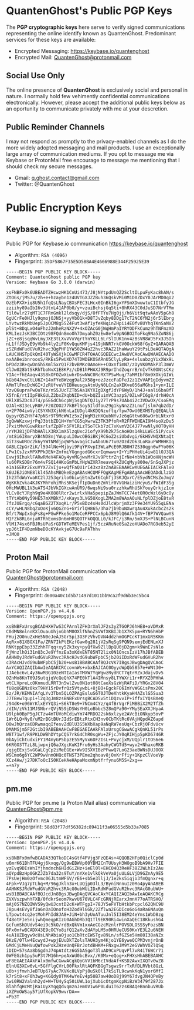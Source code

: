 # QuantenGhost's Public PGP Keys

The **PGP cryptographic keys** here serve to verify signed communications representing the online identify known as  QuantenGhost. Predominant services for these keys are available:

- Encrypted Messaging:   https://keybase.io/quantenghost
- Encrypted Mail:        QuantenGhost@protonmail.com

## Social Use Only
The online presence of **QuantenGhost** is exclusively social and personal in nature. I normally hold few vehimently confidential communications electronically. However, please accept the additional public keys below as an oportunity to communicate privately with me at your descretion.

## Public Reminder Channels
I may not respond as promptly to the privacy-enabled channels as I do the more widely adopted messaging and mail products. I use an exceptionally large array of communication mediums. If you opt to message me via Keybase or ProtonMail free encourage to message me mentioning that I should check my secure messages.

- Gmail:    q.ghost.contact@gmail.com
- Twitter:  @QuantenGhost



# Public Encryption Keys 

## Keybase.io signing and messaging
Public PGP for Keybase.io communication https://keybase.io/quantenghost
 - Algorithm:    `RSA (4096)`
 - Fingerprint:  `35DF5867F35E5D5BBA4E4666988E344F25925E39`

```
-----BEGIN PGP PUBLIC KEY BLOCK-----
Comment: QuantenGhost public PGP key
Version: Keybase Go 3.0.0 (darwin)

xsFNBFx0k6UBEADTZHcwzHK1CnUi473/J8jNYtpdUnQZ2ScltILpuFyKac8hAN/s
ZtOGs/jMS7u/zh+e+hzaybn1z4UVTGXJZZBuh36QskVMi0M1D0ZDxY0JArMD0qU2
OzEbPXX+iq8U5h1fqQsLNayCBXsFEC3LHcx0InBkI6gxYFSmXDwuwtuC1ItbfyJG
zziihy89aIbI6v3UtnL41AP0b0/y+vzuiBchsjGq5ti+8hRX43C0dJuSD7NrVTMm
Til6wlr27qMT1C7FRnGmkl2ldsqy/djS/OfFTYu7Hg0jj/h6Vit9qtwAAoV5pGh8
GgUCrFe0HJly9qmojOJNSj+yyVbO1k+D8TJvZqby8DDg17cT2NC6YN2j6r5lEbrg
LYvtwzRkMbUep5JpOCM8g5SZ4Fut3wAf1yfeKNqinZHpii4EOfv8UYhqTKnSaNV2
plSt+8DqLxO4oFhzJ2mheRzNX2V+4xOZAcG0jWqHmPaIYRYODFkCumz9hTNFmzXD
KMLIezJsK3BCIOtz98FQdn8moOh7DmyahZ0zEw8efw9pNGBO2ToFkq9Na5ZoN86j
jZC+e8jsqqWvLmyJXE3tLXvVVxVqrtYnYKLL6LrSlIUK1nv4zBsVR8WJ5Fx3J5In
nL1ffJSDyE9yVb9k4ly2iF0KvQquKMFjs419jNNR7rkGV0OckW68fGyZ+QARAQAB
zSZRdWFudGVuR2hvc3QgPHF1YW50ZW4uZ2hvc3RAZ21haWwuY29tPsLBeAQTAQgA
LAUCXHSTpQkQmI40TyWSXjkCGwMFCR4TOAACGQEECwcJAwUVCAoCAwQWAAECAADO
nxAABeibnroosS/RKEs5PwUXD74TDWDEKOSARnU5ClyLyRa+4xluabzgYixXWx9L
bPDdz3R+qwDnShSXml5xrQ1F2bvBMKc0AmoH++COxnfimN7/zDyVK0MAkP3l3mWV
ClJw028btSkRhTboNvX1E8KPz/cDB1hPHAXJ9R9prIhdZoqrrB/nIvTk0ONtsCKz
YIAc+fhEAaqv43S8kOFOZwXiwhrDswNWC0RcRXTPSwMug/7aMMIbf8m9XOkjGIWi
bGb04JvxCtLU6Z+14xFYeBWzqg9al2X58g+ozJzccFaDFeJ2z1ZvVAP1gIdyvmZZ
AMmTlFncDcWGI+JzRUfveVYIBHeusgsAtnUyN0LCn2aXEKve056aMGhs1+yn+ILE
YzvQ6upraPwOuTKz/nS5JUcTZTbSAa1KYXIgDXgfJdYP6WyD/1h4J+aali6ba8fT
X5fnE/rtIIpF8kGULZ2bxZXqbNID+dU+bQZIuimVC3azpS/0ZLwPI6g8/drhH0cA
URlX85ZDc0JT4/p5EGdCh6cpWj5sgDNTQJ1y27TrP9s7UAb4i2c3VDwOX/CsoEMq
QJAl+8I3eLyR0F/F20ZOO277kBFlSoy5Ildfou29g1kyNnzZ3Lnufjslm7qb2dD/
n+2P704iwVylCSYXN3XjkN6nLaIUDgl4kKDQNzuftq/fpw7OwU0EXHSTpQEQALlA
QypyrQ5ZHYF47pNSr9T9McWWIz5xZjWgM3zHXQubNYvJz6qGttw686wOrbLNtxr0
3gQwWKzxwjrPqJ3btbZD1H+YmfCG5qXwrwZ3TK3PfoR+R2FFWIHEAI9M4soXzDu5
JPxitMvKGuwRksrlsfZpDFn5FV1RLzTSoTCkb7zC7xKvmV2C4J77vwNlyXOT0yHH
/rYMJ81jDFhbHAlLX3RX1mX5lzqUxc2iofyX99h2k75cAoHOs14kLLWEc5iP/cuk
/mt8i6I8mryXB4ND8njYWupuLI0wcOBGiBKjRCGoZ2siUbdvgi/GkHSVNQXNtaQt
3iT3swUROc2k6yYWTNMdjpqWP5avagiCIwAboU67Tu0ZOzd2Ok3LoRauFWMHHKIq
GABLC2pGrZiK/l594lNe+Mjbyi9FqYPXvpI3WLaPcE0RJB0H7ZS30qgn6wFYo06K
LPw1CsJzxMPXPPkDEN+ZmfmiYGgngodG6cxrIqmwwu+I+YiPHHeUi4iw81lOJ3QA
Evwj9IhuklFARwRMeV4FAOy4yvMGjwvMrXJv9PttrZnjIrNe4nbVb1WOoHNjncWH
lu60PkSDBn76m4vFSQ14HKoGmPbLYHpWZXR7meavq4kZUCqMyy800e/SnSqJXPjz
e1a1GERr2ExuVYX7ZvIju+wQfFaQU1rI43xzBzZnABEBAAHCwXUEGAEIACkFAlx0
k6UJEJiONE8lkl45AhsMBQkeEzgABAsHCQMFFQgKAgMEFgABAgAAcWEQADdLlzGO
Ih23TdWuYwaKC2lJ253qrilo0biwjEtnZwt6CqhTj3SKJQxrC/E5ydNCMsZoJmgV
WgKKhZvka4KJKYMhFohiMhs5KSejf1pDuDn6ZmVir0VVGHaiziHcyuS/fWIdF3Sg
OHcMWUBL1V3uATS4JbVkIGXcwAnUR9/6wqsNi9su0rzzhkwRhUSkYouyQrkjz1cm
VLCv8cYJRgh9g9e4K088lRcr2wirlxVHa5pepipZaJWmTCC74etOR0cWzl6yDcOy
tTYtAb0Ny59HE57mXMBkYJ/xKays3LVG5OXogLZMA2m8WAxAOuNLfplDZjoE8tvR
7fzJUErgq/cGqaBGZ2TXoqKLr/P5xBDz4sHs0dJlcWprjmXz3F9e34YU955qLENa
cCY/wHLN8bqZxOoKjv6QGZnG+GYirlQH865/3ha7jb9buNXwrqAu4XukAcbcZs2k
Bf/t7WpIxGqFs8g+PGwFPke5o1MoCeRFPCCx6pbJ8M9lQ6Afk14V+fBP7WVQawYS
H1FZk8RL6njaRTRhEomsDn6mH0SQOTFkOQQLL0/kJFC/j3Rm/5mXJS+PlNLBCunN
VlM174sx6FBJRsUPaSrGDTWTeMEVPes1jf/5czARuNe0Sa2zoXUADo7RG9eb52yE
ypJ6tIF4DzmNbeDOcKYAvkjeG7Uc9aPAThhv
=JMQ0
-----END PGP PUBLIC KEY BLOCK-----
```

## Proton Mail
Public PGP for ProtonMail communication via QuantenGhost@protonmail.com
 - Algorithm:    `RSA (2048)`
 - Fingerprint:  `d600a40c1d5b71497d1011bb9ca2f9d6b3ec5bc4`

```
-----BEGIN PGP PUBLIC KEY BLOCK-----
Version: OpenPGP.js v4.4.6
Comment: https://openpgpjs.org

xsBNBFxUrsgBCADHXH7wS3CPArnlZFH3rXmlJF2s3yZTGOPJ6hHE8+aVDMxR
C0dMN8nlnnKXlOuauUhjnGbhM0OXlfNhnZSVWfXKBIJb1X7K5pm+RYN6hHbP
FHuj2O0nuZxHe5N0eJeAJ5Gr5pi3O3FzVhvDVN4ddzhmOGPCcKT1mxGR5KKm
AqRxv81XBOX1Fa/ZRN7IkPtEKzfGaw0g281jV2sRqSg9PQN9semjEdENLmXJ
RNKtppEbp33ZzhhTFqq+xy5Zk3xy+pyQfXw9ZllBpQU0jD2gm+k9WnE7sNlo
FjWnzlhOi31nQ3cJe9YfnzEa3xKdxENT85NT2lix0N1OncsIzV17hJBfABEB
AAHNOyJRdWFudGVuR2hvc3RAcHJvdG9ubWFpbC5jb20iIDxRdWFudGVuR2hv
c3RAcHJvdG9ubWFpbC5jb20+wsB1BBABCAAfBQJcVK7IBgsJBwgDAgQVCAoC
AxYCAQIZAQIbAwIeAQAKCRCcovnWs+xbxEAJCAC0OyyoWpQb5857e+WNt30+
IJAebc6vL4y36wM3G10zeNTIaIasTMXW7YqWgwzRydRCT7qtrRZxJdajvDv5
OZnMo8KnT09JSutqjqVcQeQhX74PE0kTlA4IMnsy8LTYWXri1r+RYXZ0PHhA
wtCLVpreLcOKnmudLRRT3n5wlZvu0N1ot08tCaoXsGzWjRAFiD/YRGx28V04
fU8qUGBNz0kxT9HY15rDvfrQz5VtywbL+8jBO+EgckFO6ImYvWGGisPmx20C
Ez/JR/KEMNIAfqLYv3Tbn5QLOZPAgEsluS6T0JTDeXhtkKyaH4AZslG5Sua3
J7TBewTqupi+l2q3gJm8zsBNBFxUrsgBCADSv5tiDQzvvIP+iffxIYQsBXeQ
J94dK+o96WrKlxEYYQ3i+S6kT8e9+7NCm4CYz/q4fBrVgrFiMBBiX2M2TfZh
/dIN/zVk11MJSNbrrQVjN59jDSWsYH0LoBbbc528mQPa90+YMySEaXXJHpaA
U9lpk0BpP5gJCTzw4mTUVoMCdiwYm74PRDO22sk6xlzye2AVcBiONkyp5ovP
1Wr6LQ+Ny0/uM2rBGtBUrJIdSrEBtzRtxCH3nvOCbTKtRc6VAjHQpdAZ6apd
O8wJhQrza6DRwmaqqIfesvZdBlU3S5WXbXap9aNqRW7esUq+CbzRj0FdvUcv
DMAMSjm5F2GtibI9ABEBAAHCwF8EGAEIAAkFAlxUrsgCGwwACgkQnKL51rPs
W8T71wf/R9PKLDWBhDYtpCQS7rkG4ChR0sgWu+ZFjcJY0qRIHjp5pKD6746R
0bAyiChtudxiFY1M4nyGP5bpzE55MyVx6DFZIsL+PxycjxM/UQplr1tOS6e6
6KRGO3TTzL8LjwpxjQ6aJXgcKuKIFru6yHs3AahyCWGTd5+wyv2+NhaxoRKB
/qjgEExjSvGGaLCgCp2iMeEGEe+Wv9ISXVIBzPFwwQ7LoG23aeBWNsDUJOOX
WSCmo6g6YC2WP9wVnmOHQc0TNST3PEme2qhoav8jOxKrFfiy+1KpzClVoeVp
XCz4Aw/j27DKToOcIS0KCeHAeHApaMoxmNptfrfynu6M5S+2xg==
=+a7y
-----END PGP PUBLIC KEY BLOCK-----
```
</details>

## pm.me
Public PGP for pm.me (a Proton Mail alias) communication via QuantenGhost@pm.me
 - Algorithm:    `RSA (2048)`
 - Fingerprint:  `58d83f77df56382dc89411f3a06555d5b33a7085`

```
-----BEGIN PGP PUBLIC KEY BLOCK-----
Version: OpenPGP.js v4.4.6
Comment: https://openpgpjs.org

xsBNBFx0mfwBCADA33QTkoDC4sGtf4PVjg3FzQE4s+4QQOB2HFp0QiclCp0d
u6mrK61BhTFU4gj6kxqg/Qg9wEBWVp00YBM2CnTUUsyH3WOgoB9bA9Hv7FIE
yzEvq9DIsWnIYjhmdnch6HIdGiZHz+ieEl0l+EHCO4Q3ReHF38Z2WLhIz2Au
aQYpdBzHp0GKZJZb7da32s9TuY/nYXe1vlkQkVeVa0juULGLVjD9GZnAy9E5
7PsUejHm0zOfvmc06JLtmWFSV/rE6+sb5e3lljJ/Ie2ks5iqjo3fmQgnxr+q
4Fpk+VJg7pTLhq+M/96gJkln3x+LUQjp03lL3/ByniNnnuIz0Ro4pyAnABEB
AAHNKSJRdWFudGVuR2hvc3RAcG0ubWUiIDxRdWFudGVuR2hvc3RAcG0ubWU+
wsB1BBABCAAfBQJcdJn8BgsJBwgDAgQVCAoCAxYCAQIZAQIbAwIeAQAKCRCg
ZVXVszpwhYFXB/0fdkrSeom7kwvU670VLC4FcGRNjREarxJmnX77oATRSHO/
mAj0S7NZQIWVS9yQwUJcntD2cK+WTFgpI+78JY5eFVTbHtkbPcpcl62QNC9U
J8pu4sEVy8fJa6nOaIOnofoH3Zod9lGGk/2Zflwa2EGDIco6oG4aRa6NAuQn
LTpowt4cq2etMohPhId8JA8+JiN+bh3yUoATuuJnl5I38EM24eYms1WbD8zg
f48otFIe5nijwhQmeqpKIzU0AGhDRb3Q1Tl9EK90Ri4winXaQEC18KkushG4
GcfumShDUdvS4ei9c5kO/rdBxQkVm1xxAeCGzcMznlrPOVSDLOSSSyFozsBN
BFx0mfwBCADX43E9cOCYo8ifQ12aXvZdAYpLM5x0HRUeCUS0KxYE3L2u6NEH
4uA1UZDqyw9cUsLNhAbiaOjuo1CbRtcEWSTgv89Ln/sfGZSe5Hm80I38aNZx
BKzE/0Tlw4EcwydJ+wpjEUuDkTZolsTAUH3ym4Kjo1YE6yweQCPM3vnjrOnB
GMdCjLMeHVuQWfowPokZHzeUnQFBrJotdBHKM+FNxgwJM9Y2eGVWhVOZlQSq
iDID+57sAa8bSgdnJ74pAtdtz6G5bASgoT3luAD9CxPUqvPl7vR4iT6WCr71
0WFEGzh1py5uP3t7M16h+peAxWd0bcBvx//K0Mx+eQog+xFHXsHhABEBAAHC
wF8EGAEIAAkFAlx0mfwCGwwACgkQoGVV1bM6cIVdaAf+KSD2AwxIXQTv0wZ8
ElnUG3XCw6vL+5GfFlgCVrL00FkxlRtAQFKBGgTsgwz9rrTxRfDLRVbt8GzL
u0b+jfmvhJeBTUp67yAc7KVKc8LVpPj8uSk0l17kSiTL9cwnkKqN1yor6MfI
k7rSt8+xF0h3wg+KGQdy0TMK4wYeEv4p50B7aw40oD8j99Y67dvgJN4QPeBy
3wi0RW2Valnh2yd+W+TU4ySq50iUWL1ojXubicOtgmKqpNiBzW3479f287Jx
8lahfqHcMtjRa1UyXYqqQdvqmznJem0V1w6P0Ldu1T62zsKBAQeBnnbuVRUb
iXZPmOWSay57iUfXopkV9wvrDA==
=Pb3T
-----END PGP PUBLIC KEY BLOCK-----
```

